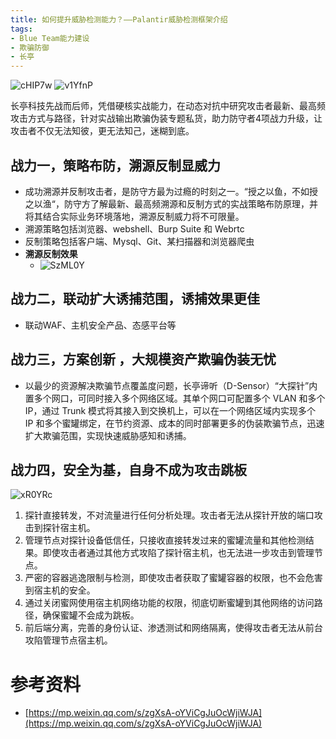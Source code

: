 ```yaml
---
title: 如何提升威胁检测能力？——Palantir威胁检测框架介绍
tags:
- Blue Team能力建设
- 欺骗防御
- 长亭
---
```


![cHIP7w](https://cdn.jsdelivr.net/gh/MarsAuthority/sec_pic@master/uPic/2023-02/cHIP7w.jpg)
![v1YfnP](https://cdn.jsdelivr.net/gh/MarsAuthority/sec_pic@master/uPic/2023-02/v1YfnP.jpg)

长亭科技先战而后师，凭借硬核实战能力，在动态对抗中研究攻击者最新、最高频攻击方式与路径，针对实战输出欺骗伪装专题私货，助力防守者4项战力升级，让攻击者不仅无法知彼，更无法知己，迷糊到底。

## 战力一，策略布防，溯源反制显威力
- 成功溯源并反制攻击者，是防守方最为过瘾的时刻之一。“授之以鱼，不如授之以渔“，防守方了解最新、最高频溯源和反制方式的实战策略布防原理，并将其结合实际业务环境落地，溯源反制威力将不可限量。
- 溯源策略包括浏览器、webshell、Burp Suite 和 Webrtc
- 反制策略包括客户端、Mysql、Git、某扫描器和浏览器爬虫
- **溯源反制效果**
  - ![SzML0Y](https://cdn.jsdelivr.net/gh/MarsAuthority/sec_pic@master/uPic/2023-02/SzML0Y.jpg)

## 战力二，联动扩大诱捕范围，诱捕效果更佳
- 联动WAF、主机安全产品、态感平台等

## 战力三，方案创新 ，大规模资产欺骗伪装无忧
- 以最少的资源解决欺骗节点覆盖度问题，长亭谛听（D-Sensor）“大探针”内置多个网口，可同时接入多个网络区域。其单个网口可配置多个 VLAN 和多个 IP，通过 Trunk 模式将其接入到交换机上，可以在一个网络区域内实现多个 IP 和多个蜜罐绑定，在节约资源、成本的同时部署更多的伪装欺骗节点，迅速扩大欺骗范围，实现快速威胁感知和诱捕。

## 战力四，安全为基，自身不成为攻击跳板
![xR0YRc](https://cdn.jsdelivr.net/gh/MarsAuthority/sec_pic@master/uPic/2023-02/xR0YRc.jpg)

1. 探针直接转发，不对流量进行任何分析处理。攻击者无法从探针开放的端口攻击到探针宿主机。
2. 管理节点对探针设备低信任，只接收直接转发过来的蜜罐流量和其他检测结果。即使攻击者通过其他方式攻陷了探针宿主机，也无法进一步攻击到管理节点。
3. 严密的容器逃逸限制与检测，即使攻击者获取了蜜罐容器的权限，也不会危害到宿主机的安全。
4. 通过关闭蜜网使用宿主机网络功能的权限，彻底切断蜜罐到其他网络的访问路径，确保蜜罐不会成为跳板。
5. 前后端分离，完善的身份认证、渗透测试和网络隔离，使得攻击者无法从前台攻陷管理节点宿主机。

# 参考资料
- [https://mp.weixin.qq.com/s/zgXsA-oYViCgJuOcWjiWJA](https://mp.weixin.qq.com/s/zgXsA-oYViCgJuOcWjiWJA)